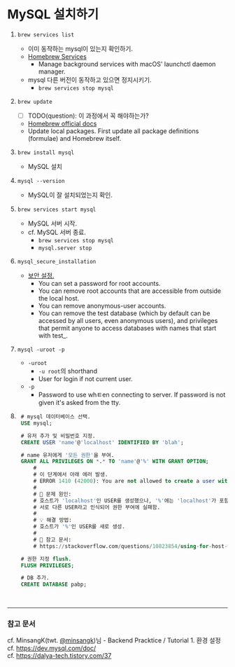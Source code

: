 # MySQL 설치하기

1. `brew services list`
    - 이미 동작하는 mysql이 있는지 확인하기. 
    - [Homebrew Services](https://github.com/Homebrew/homebrew-services)
        - Manage background services with macOS' launchctl daemon manager.
    - mysql 다른 버전이 동작하고 있으면 정지시키기.
        - `brew services stop mysql`
2. `brew update`
    - [ ] TODO(question): 이 과정에서 꼭 해야하는가?
    - [Homebrew official docs](https://docs.brew.sh/FAQ)
    - Update local packages. First update all package definitions (formulae) and Homebrew itself.
3. `brew install mysql`
    - MySQL 설치
4. `mysql --version`
    - MySQL이 잘 설치되었는지 확인.
5. `brew services start mysql`
    - MySQL 서버 시작.
    - cf. MySQL 서버 종료.
        - `brew services stop mysql`
        - `mysql.server stop`
6. `mysql_secure_installation`
    - [보안 설정.](https://dev.mysql.com/doc/refman/8.0/en/mysql-secure-installation.html)
        - You can set a password for root accounts.
        - You can remove root accounts that are accessible from outside the local host.
        - You can remove anonymous-user accounts.
        - You can remove the test database (which by default can be accessed by all users, even anonymous users), and privileges that permit anyone to access databases with names that start with test_.
7. `mysql -uroot -p`
    - `-uroot`
        - `-u root`의 shorthand
        - User for login if not current user.
    - `-p` 
        - Password to use whㅌen connecting to server. If password is
                      not given it's asked from the tty.

8. ``` SQL
    # mysql 데이터베이스 선택.
    USE mysql;

    # 유저 추가 및 비밀번호 지정.
    CREATE USER 'name'@'localhost' IDENTIFIED BY 'blah';

    # name 유저에게 '모든 권한'을 부여.
    GRANT ALL PRIVILEGES ON *.* TO 'name'@'%' WITH GRANT OPTION;
        #
        # 이 단계에서 아래 에러 발생. 
        # ERROR 1410 (42000): You are not allowed to create a user with GRANT
        #
        # 🤔 문제 원인:
        # 호스트가 'localhost'인 USER를 생성했으나, '%'에는 'localhost'가 포함되지 않기 때문에
        # 서로 다른 USER라고 인식되어 권한 부여에 실패함. 
        #
        # 💡 해결 방법:
        # 호스트가 '%'인 USER를 새로 생성.
        # 
        # 📝 참고 문서:
        # https://stackoverflow.com/questions/10823854/using-for-host-when-creating-a-mysql-user

    # 권한 지정 flush.
    FLUSH PRIVILEGES;

    # DB 추가.
    CREATE DATABASE pabp;
    ```
<br/>

----- 

### 참고 문서
cf. MinsangK(twt. [@minsangk](https://twitter.com/minsangk))님 - Backend Pracktice / Tutorial 1. 환경 설정  
cf. https://dev.mysql.com/doc/  
cf. https://dalya-tech.tistory.com/37